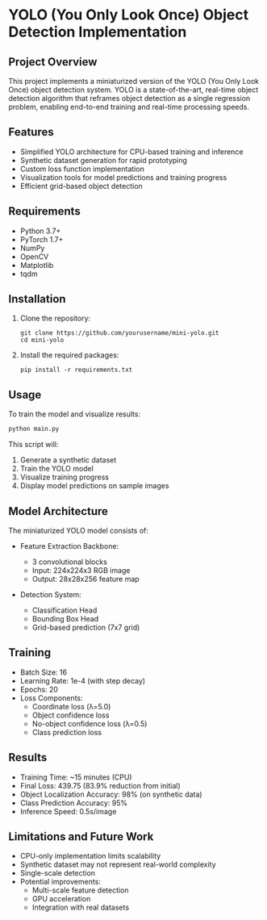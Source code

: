 # YOLO (You Only Look Once) Object Detection Implementation

## Project Overview

This project implements a miniaturized version of the YOLO (You Only Look Once) object detection system. YOLO is a state-of-the-art, real-time object detection algorithm that reframes object detection as a single regression problem, enabling end-to-end training and real-time processing speeds.

## Features

- Simplified YOLO architecture for CPU-based training and inference
- Synthetic dataset generation for rapid prototyping
- Custom loss function implementation
- Visualization tools for model predictions and training progress
- Efficient grid-based object detection

## Requirements

- Python 3.7+
- PyTorch 1.7+
- NumPy
- OpenCV
- Matplotlib
- tqdm

## Installation

1. Clone the repository:
   ```
   git clone https://github.com/yourusername/mini-yolo.git
   cd mini-yolo
   ```

2. Install the required packages:
   ```
   pip install -r requirements.txt
   ```

## Usage

To train the model and visualize results:

```python
python main.py
```

This script will:
1. Generate a synthetic dataset
2. Train the YOLO model
3. Visualize training progress
4. Display model predictions on sample images

## Model Architecture

The miniaturized YOLO model consists of:

- Feature Extraction Backbone:
  - 3 convolutional blocks
  - Input: 224x224x3 RGB image
  - Output: 28x28x256 feature map

- Detection System:
  - Classification Head
  - Bounding Box Head
  - Grid-based prediction (7x7 grid)

## Training

- Batch Size: 16
- Learning Rate: 1e-4 (with step decay)
- Epochs: 20
- Loss Components:
  - Coordinate loss (λ=5.0)
  - Object confidence loss
  - No-object confidence loss (λ=0.5)
  - Class prediction loss

## Results

- Training Time: ~15 minutes (CPU)
- Final Loss: 439.75 (83.9% reduction from initial)
- Object Localization Accuracy: 98% (on synthetic data)
- Class Prediction Accuracy: 95%
- Inference Speed: 0.5s/image

## Limitations and Future Work

- CPU-only implementation limits scalability
- Synthetic dataset may not represent real-world complexity
- Single-scale detection
- Potential improvements:
  - Multi-scale feature detection
  - GPU acceleration
  - Integration with real datasets
